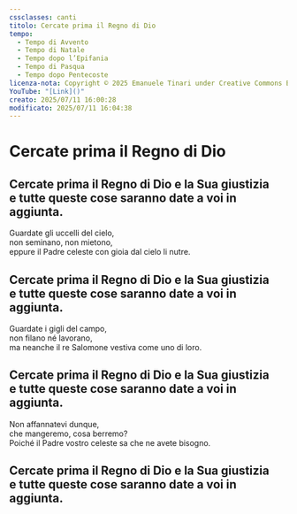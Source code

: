 ```yaml
---
cssclasses: canti
titolo: Cercate prima il Regno di Dio
tempo:
  - Tempo di Avvento
  - Tempo di Natale
  - Tempo dopo l’Epifania
  - Tempo di Pasqua
  - Tempo dopo Pentecoste
licenza-nota: Copyright © 2025 Emanuele Tinari under Creative Commons BY-NC-SA 4.0 https://creativecommons.org/licenses/by-nc-sa/4.0/
YouTube: "[Link]()"
creato: 2025/07/11 16:00:28
modificato: 2025/07/11 16:04:38
---
```


# Cercate prima il Regno di Dio
## Cercate prima il Regno di Dio e la Sua giustizia<br>e tutte queste cose saranno date a voi in aggiunta.
Guardate gli uccelli del cielo, <br>non seminano, non mietono,<br>eppure il Padre celeste con gioia dal cielo li nutre.
## Cercate prima il Regno di Dio e la Sua giustizia<br>e tutte queste cose saranno date a voi in aggiunta.
Guardate i gigli del campo, <br>non filano né lavorano,<br>ma neanche il re Salomone vestiva come uno di loro.
## Cercate prima il Regno di Dio e la Sua giustizia<br>e tutte queste cose saranno date a voi in aggiunta.
Non affannatevi dunque, <br>che mangeremo, cosa berremo?<br>Poiché il Padre vostro celeste sa che ne avete bisogno.
## Cercate prima il Regno di Dio e la Sua giustizia<br>e tutte queste cose saranno date a voi in aggiunta.
